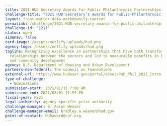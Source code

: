 ```yaml
---
title: 2021 HUD Secretary Awards for Public Philanthropic Partnerships
challenge-title: "2021 HUD Secretary’s Awards for Public-Philanthropic Partnerships"
layout: front-matter-data-markdownify-content
permalink: /challenge/2021-HUD-secretary-awards-for-public-philanthropic-partnerships/
challenge-id: "1211"
status: open
sidenav: false
card-image: /assets/netlify-uploads/hud.png
agency-logo: /assets/netlify-uploads/hud.png
tagline: Recognizing excellence in partnerships that have both transformed the
  relationships between the sectors and led to measurable benefits in housing
  and community development
agency: U.S. Department of Housing and Urban Development
partners-non-federal: The Council on Foundations
external-url: https://www.huduser.gov/portal/about/Pub_Phil_2021_Intro.html
type-of-challenge:
  - Nominations
submission-start: 2021/01/11 7:00 AM
submission-end: 2021/03/01 11:59 PM
fiscal-year: FY21
legal-authority: Agency specific prize authority
challenge-manager: B. Aaron Weaver
challenge-manager-email: bradley.a.weaver@hud.gov
point-of-contact: HUDaward@cof.org
---
```


